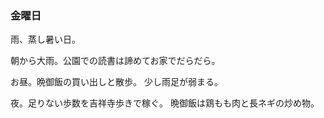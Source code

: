 ### 金曜日

雨、蒸し暑い日。

朝から大雨。公園での読書は諦めてお家でだらだら。

お昼。晩御飯の買い出しと散歩。
少し雨足が弱まる。

夜。足りない歩数を吉祥寺歩きで稼ぐ。
晩御飯は鶏もも肉と長ネギの炒め物。
